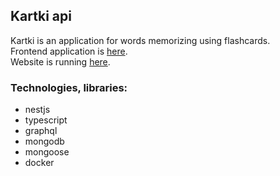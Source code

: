 ## Kartki api

Kartki is an application for words memorizing using flashcards.  <br>
Frontend application is [here](https://github.com/liudmilah/kartki).  <br>
Website is running [here](https://flashcard.pro). <br>

### Technologies, libraries:
- nestjs
- typescript
- graphql
- mongodb
- mongoose
- docker

